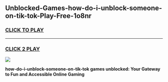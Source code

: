 
## Unblocked-Games-how-do-i-unblock-someone-on-tik-tok-Play-Free-1o8nr
<h3>
<a href="https://premium76.site?title=how-do-i-unblock-someone-on-tik-tok&ref=12A">CLICK TO PLAY</a></h3>
<hr>

<h3>
<a href="https://premium76.site?title=how-do-i-unblock-someone-on-tik-tok&ref=12A">CLICK 2 PLAY</a>
  
</h3>

<a href="https://premium76.site?title=how-do-i-unblock-someone-on-tik-tok&ref=12A"><img src="https://clearcache.store/games.png"></a>


**how-do-i-unblock-someone-on-tik-tok games unblocked: Your Gateway to Fun and Accessible Online Gaming**
